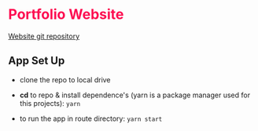 <h1 style='color:#FD1053'>Portfolio Website</h1>

[Website git repository](https://github.com/EdAncerys/PP-Website-ReactApp)

## App Set Up

- clone the repo to local drive
- <strong>cd</strong> to repo & install dependence's (yarn is a package manager used for this projects): `yarn`

- to run the app in route directory: `yarn start`
